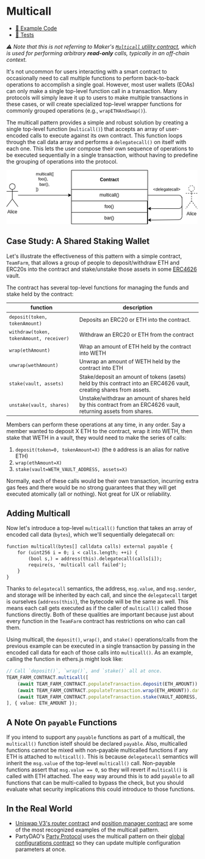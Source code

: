 # Multicall
- [📜 Example Code](./TeamFarm.sol)
- [🐞 Tests](../../test/TeamFarm.t.sol)

*⚠️ Note that this is not referring to Maker's [`Multicall` utility contract](https://github.com/makerdao/multicall), which is used for performing arbitrary **read-only** calls, typically in an off-chain context.*

It's not uncommon for users interacting with a smart contract to occasionally need to call multiple functions to perform back-to-back operations to accomplish a single goal. However, most user wallets (EOAs) can only make a single top-level function call in a transaction. Many protocols will simply leave it up to users to make multiple transactions in these cases, or will create specialized top-level wrapper functions for commonly grouped operations (e.g., `wrapETHAndSwap()`).

The multicall pattern provides a simple and robust solution by creating a single top-level function (`multicall()`) that accepts an array of user-encoded calls to execute against its own contract.  This function loops through the call data array and performs a `delegatecall()` on itself with each one. This lets the user compose their own sequence of operations to be executed sequentially in a single transaction, without having to predefine the grouping of operations into the protocol.

![multicall-diagram](./multicall-flow.png)

## Case Study: A Shared Staking Wallet

Let's illustrate the effectiveness of this pattern with a simple contract, `TeamFarm`, that allows a group of people to deposit/withdraw ETH and ERC20s into the contract and stake/unstake those assets in some [ERC4626](https://ethereum.org/en/developers/docs/standards/tokens/erc-4626/) vault.

The contract has several top-level functions for managing the funds and stake held by the contract:


| function       | description       |
|-------------|---------|
| `deposit(token, tokenAmount)` | Deposits an ERC20 or ETH into the contract. |
| `withdraw(token, tokenAmount, receiver)` | Withdraw an ERC20 or ETH from the contract |
| `wrap(ethAmount)` | Wrap an amount of ETH held by the contract into WETH |
| `unwrap(wethAmount)` | Unwrap an amount of WETH held by the contract into ETH |
| `stake(vault, assets)` | Stake/deposit an amount of tokens (asets) held by this contract into an ERC4626 vault, creating shares from assets. |
| `unstake(vault, shares)` | Unstake/withdraw an amount of shares held by this contract from an ERC4626 vault, returning assets from shares. |

Members can perform these operations at any time, in any order. Say a member wanted to deposit X ETH to the contract, wrap it into WETH, then stake that WETH in a vault, they would need to make the series of calls:

1. `deposit(token=0, tokenAmount=X)` (the `0` address is an alias for native ETH)
2. `wrap(ethAmount=X)`
3. `stake(vault=WETH_VAULT_ADDRESS, assets=X)`

Normally, each of these calls would be their own transaction, incurring extra gas fees and there would be no strong guarantees that they will get executed atomically (all or nothing). Not great for UX or reliability.

## Adding Multicall

Now let's introduce a top-level `multicall()` function that takes an array of encoded call data (`bytes`), which we'll sequentially delegatecall on:

```solidity
function multicall(bytes[] calldata calls) external payable {
    for (uint256 i = 0; i < calls.length; ++i) {
        (bool s,) = address(this).delegatecall(calls[i]);
        require(s, 'multicall call failed');
    }
}
```

Thanks to `delegatecall` semantics, the address, `msg.value`, and `msg.sender`, and storage will be inherited by each call, and since the `delegatecall` target is ourselves (`address(this)`), the bytecode will be the same as well. This means each call gets executed as if the caller of `multicall()` called those functions directly. Both of these qualities are important because just about every function in the `TeamFarm` contract has restrictions on who can call them.

Using multicall, the `deposit()`, `wrap()`, and `stake()` operations/calls from the previous example can be executed in a single transaction by passing in the encoded call data for each of those calls into `multicall()`. As an example, calling the function in ethers.js might look like:

```ts
// Call `deposit()`, `wrap()`, and `stake()` all at once.
TEAM_FARM_CONTRACT.multicall([
    (await TEAM_FARM_CONTRACT.populateTransaction.deposit(ETH_AMOUNT)).data,
    (await TEAM_FARM_CONTRACT.populateTransaction.wrap(ETH_AMOUNT)).data,
    (await TEAM_FARM_CONTRACT.populateTransaction.stake(VAULT_ADDRESS, ETH_AMOUNT)).data,
], { value: ETH_AMOUNT });
```

## A Note On `payable` Functions
If you intend to support any `payable` functions as part of a multicall, the `multicall()` function istelf should be declared `payable`. Also, multicalled functions cannot be mixed with non-payable multicalled functions if any ETH is attached to `multicall()`. This is because `delegatecall` semantics will inherit the `msg.value` of the top-level `multicall()` call. Non-payable functions assert that `msg.value == 0`, so they will revert if `multicall()` is called with ETH attached. The easy way around this is to add `payable` to all functions that can be multi-called to bypass the check, but you should evaluate what security implications this could introduce to those functions.

## In the Real World
- [Uniswap V3's router contract](https://github.com/Uniswap/v3-periphery/blob/main/contracts/SwapRouter.sol#L27) and [position manager contract](https://github.com/Uniswap/v3-periphery/blob/main/contracts/NonfungiblePositionManager.sol#L25) are some of the most recognized examples of the multicall pattern.
- PartyDAO's [Party Protocol](https://github.com/PartyDAO/party-protocol) uses the multicall pattern on their [global configurations contract](https://github.com/PartyDAO/party-protocol/blob/main/contracts/globals/Globals.sol) so they can update multiple configuration parameters at once.
